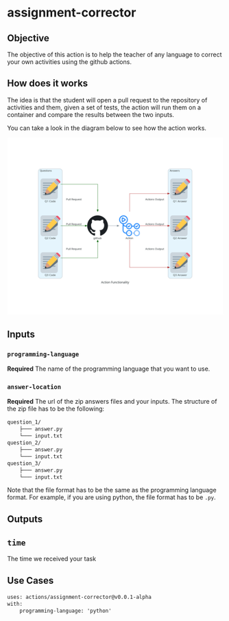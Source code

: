 # assignment-corrector

## Objective

The objective of this action is to help the teacher of any language to correct your own activities using the github actions.

## How does it works

The idea is that the student will open a pull request to the repository of activities and them, given a set of tests, the action will run them on a container and compare the results between the two inputs.

You can take a look in the diagram below to see how the action works.

![diagram](diagram/action_functionality.png)

## Inputs

### `programming-language`

**Required** The name of the programming language that you want to use.

### `answer-location`

**Required** The url of the zip answers files and your inputs.
The structure of the zip file has to be the following:

```
question_1/
    ├─── answer.py
    └─── input.txt
question_2/
    ├─── answer.py
    └─── input.txt
question_3/
    ├─── answer.py
    └─── input.txt
```
Note that the file format has to be the same as the programming language format. For example, if you are using python, the file format has to be `.py`.

## Outputs

## `time`

The time we received your task

## Use Cases

```
uses: actions/assignment-corrector@v0.0.1-alpha
with:
    programming-language: 'python'
```
